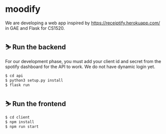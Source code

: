 # moodify
We are developing a web app inspired by https://receiptify.herokuapp.com/ in GAE and Flask for CS1520. 

## ⛷ Run the backend
For our development phase, you must add your client id and secret from the spotify dashboard for the API to work. We do not have dynamic login yet.

```bash
$ cd api
$ python3 setup.py install
$ flask run
```

## ⛷ Run the frontend

```bash
$ cd client
$ npm install
$ npm run start
```
